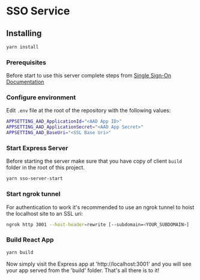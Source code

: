# SSO Service

## Installing

```bash
yarn install
```

### Prerequisites

Before start to use this server complete steps from [Single Sign-On Documentation](https://docs.microsoft.com/en-us/microsoftteams/platform/tabs/how-to/authentication/auth-aad-sso)

### Configure environment

Edit `.env` file at the root of the repository with the following values:

```bash
APPSETTING_AAD_ApplicationId="<AAD App ID>"
APPSETTING_AAD_ApplicationSecret="<AAD App Secret>"
APPSETTING_AAD_BaseUri="<SSL Base Uri>"
```

### Start Express Server
Before starting the server make sure that you have copy of client `build` folder in the root of this project.

```bash
yarn sso-server-start
```

### Start ngrok tunnel

For authentication to work it's recommended to use an ngrok tunnel to hoist the localhost site to an SSL uri:

```bash
ngrok http 3001 --host-header=rewrite [--subdomain=<YOUR_SUBDOMAIN>]
```

### Build React App

```bash
yarn build
```

Now simply visit the Express app at 'http://localhost:3001' and you will see your app served from the 'build' folder. That's all there is to it!
